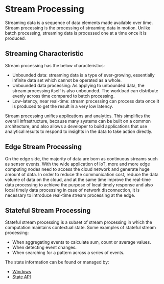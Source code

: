 # Stream Processing

Streaming data is a sequence of data elements made available over time. Stream processing is the processing of streaming data in motion. Unlike batch processing, streaming data is processed one at a time once it is produced.

## Streaming Characteristic

Stream processing has the below characteristics:

- Unbounded data: streaming data is a type of ever-growing, essentially infinite data set which cannot be operated as a whole. 
- Unbounded data processing: As applying to unbounded data, the stream processing itself is also unbounded. The workload can distribute evenly across time compared to batch processing.
- Low-latency, near real-time: stream processing can process data once it is produced to get the result in a very low latency.

Stream processing unifies applications and analytics. This simplifies the overall infrastructure, because many systems can be built on a common architecture, and also allows a developer to build applications that use analytical results to respond to insights in the data to take action directly.

## Edge Stream Processing

On the edge side, the majority of data are born as continuous streams such as sensor events. With the wide application of IoT, more and more edge computing nodes need to access the cloud network and generate huge amount of data. In order to reduce the communication cost, reduce the data volume of data on the cloud, and at the same time improve the real-time data processing to achieve the purpose of local timely response and also local timely data processing in case of network disconnection, it is necessary to introduce real-time stream processing at the edge.

## Stateful Stream Processing

Stateful stream processing is a subset of stream processing in which the computation maintains contextual state. Some examples of stateful stream processing:

- When aggregating events to calculate sum, count or average values.
- When detecting event changes.
- When searching for a pattern across a series of events.

The state information can be found or managed by:

- [Windows](./windowing.md)
- [State API](../../extension/native/overview.md#state-storage)


